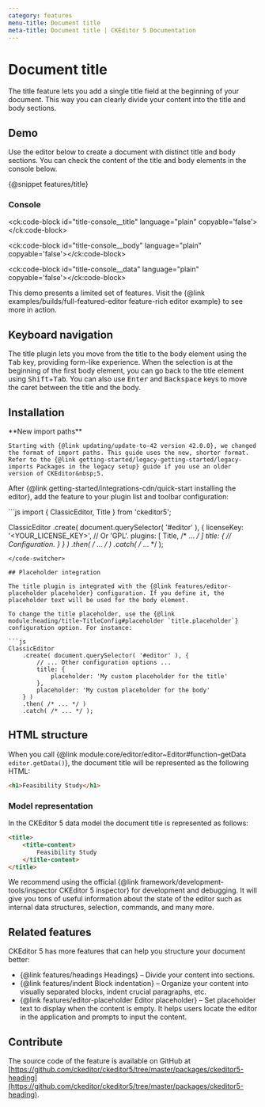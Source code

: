 ```yaml
---
category: features
menu-title: Document title
meta-title: Document title | CKEditor 5 Documentation
---
```


# Document title

The title feature lets you add a single title field at the beginning of your document. This way you can clearly divide your content into the title and body sections.

## Demo

Use the editor below to create a document with distinct title and body sections. You can check the content of the title and body elements in the console below.

{@snippet features/title}

### Console

<ck:code-block id="title-console__title" language="plain" copyable='false'></ck:code-block>

<ck:code-block id="title-console__body" language="plain" copyable='false'></ck:code-block>

<ck:code-block id="title-console__data" language="plain" copyable='false'></ck:code-block>

<info-box info>
	This demo presents a limited set of features. Visit the {@link examples/builds/full-featured-editor feature-rich editor example} to see more in action.
</info-box>

## Keyboard navigation

The title plugin lets you move from the title to the body element using the <kbd>Tab</kbd> key, providing form-like experience. When the selection is at the beginning of the first body element, you can go back to the title element using <kbd>Shift</kbd>+<kbd>Tab</kbd>. You can also use <kbd>Enter</kbd> and <kbd>Backspace</kbd> keys to move the caret between the title and the body.

## Installation

<info-box warning>
	**New import paths**

	Starting with {@link updating/update-to-42 version 42.0.0}, we changed the format of import paths. This guide uses the new, shorter format. Refer to the {@link getting-started/legacy-getting-started/legacy-imports Packages in the legacy setup} guide if you use an older version of CKEditor&nbsp;5.
</info-box>

After {@link getting-started/integrations-cdn/quick-start installing the editor}, add the feature to your plugin list and toolbar configuration:

<code-switcher>
```js
import { ClassicEditor, Title } from 'ckeditor5';

ClassicEditor
	.create( document.querySelector( '#editor' ), {
		licenseKey: '<YOUR_LICENSE_KEY>', // Or 'GPL'.
		plugins: [ Title, /* ... */ ]
		title: {
			// Configuration.
		}
	} )
	.then( /* ... */ )
	.catch( /* ... */ );
```
</code-switcher>

## Placeholder integration

The title plugin is integrated with the {@link features/editor-placeholder placeholder} configuration. If you define it, the placeholder text will be used for the body element.

To change the title placeholder, use the {@link module:heading/title~TitleConfig#placeholder `title.placeholder`} configuration option. For instance:

```js
ClassicEditor
	.create( document.querySelector( '#editor' ), {
		// ... Other configuration options ...
		title: {
			placeholder: 'My custom placeholder for the title'
		},
		placeholder: 'My custom placeholder for the body'
	} )
	.then( /* ... */ )
	.catch( /* ... */ );
```

## HTML structure

When you call {@link module:core/editor/editor~Editor#function-getData `editor.getData()`}, the document title will be represented as the following HTML:

```html
<h1>Feasibility Study</h1>
```

### Model representation

In the CKEditor&nbsp;5 data model the document title is represented as follows:

```html
<title>
	<title-content>
		Feasibility Study
	</title-content>
</title>
```

<info-box>
	We recommend using the official {@link framework/development-tools/inspector CKEditor&nbsp;5 inspector} for development and debugging. It will give you tons of useful information about the state of the editor such as internal data structures, selection, commands, and many more.
</info-box>

## Related features

CKEditor&nbsp;5 has more features that can help you structure your document better:
* {@link features/headings Headings} &ndash; Divide your content into sections.
* {@link features/indent Block indentation} &ndash; Organize your content into visually separated blocks, indent crucial paragraphs, etc.
* {@link features/editor-placeholder Editor placeholder} &ndash; Set placeholder text to display when the content is empty. It helps users locate the editor in the application and prompts to input the content.

## Contribute

The source code of the feature is available on GitHub at [https://github.com/ckeditor/ckeditor5/tree/master/packages/ckeditor5-heading](https://github.com/ckeditor/ckeditor5/tree/master/packages/ckeditor5-heading).
